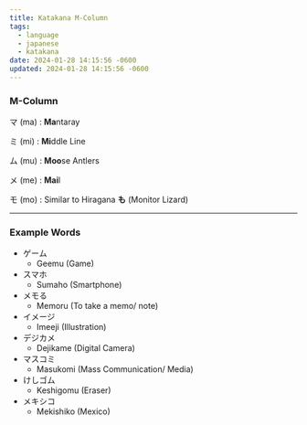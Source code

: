 ```yaml
---
title: Katakana M-Column
tags:
  - language
  - japanese
  - katakana
date: 2024-01-28 14:15:56 -0600
updated: 2024-01-28 14:15:56 -0600
---
```


### M-Column

マ (ma) : **Ma**ntaray

ミ (mi) : **Mi**ddle Line

ム (mu) : **Moo**se Antlers

メ (me) : **Mai**l

モ (mo) : Similar to Hiragana **も** (Monitor Lizard)

---

### Example Words

* ゲーム
	* Geemu (Game)
* スマホ
	* Sumaho (Smartphone)
* メモる
	* Memoru (To take a memo/ note)
* イメージ
	* Imeeji (Illustration)
* デジカメ
	* Dejikame (Digital Camera)
* マスコミ
	* Masukomi (Mass Communication/ Media)
* けしゴム
	* Keshigomu (Eraser)
* メキシコ
	* Mekishiko (Mexico)

